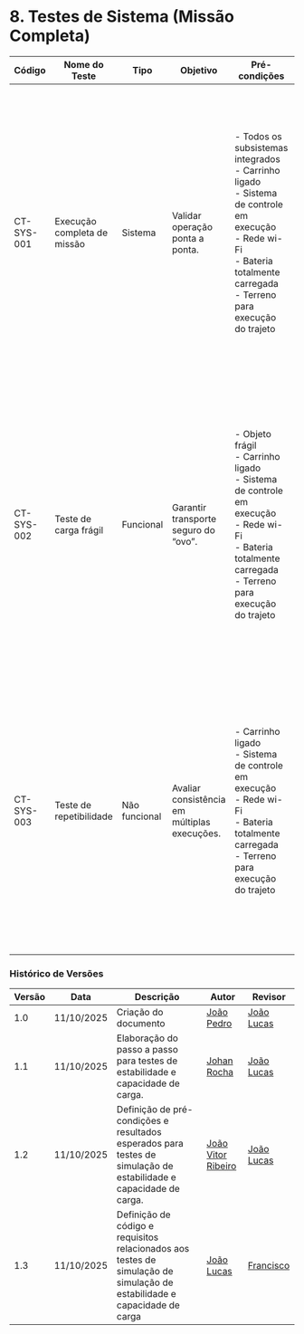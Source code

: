 # 8. Testes de Sistema (Missão Completa)

| Código | Nome do Teste               | Tipo          | Objetivo                                     | Pré-condições | Procedimento                                                                                                                                                                                                                                                                                                             | Resultado Esperado | Requisito Relacionado |
| ------ | --------------------------- | ------------- | -------------------------------------------- | ------------- | ------------------------------------------------------------------------------------------------------------------------------------------------------------------------------------------------------------------------------------------------------------------------------------------------------------------------ | ------------------ | --------------------- |
|    CT-SYS-001    | Execução completa de missão | Sistema       | Validar operação ponta a ponta.              |   - Todos os subsistemas integrados<br> - Carrinho ligado<br> - Sistema de controle em execução<br>- Rede wi-Fi<br> - Bateria totalmente carregada<br> - Terreno para execução do trajeto            | 1\. Definir um ponto de partida (A) e um ponto de entrega (B).<br>2\. Enviar uma missão completa via interface: ir de A para B, acionar o servomotor para depositar a carga, e retornar para A.<br>3\. Acompanhar toda a execução física.<br>4\. Ao final, gerar e analisar o relatório da missão.                       |        - Carrinho percorreu o trajeto estabelecido<br> - A carga foi depositada no recipiente sem danos<br> - O relatório foi gerado e disponibilizado ao operador com base nos dados de trajeto estabelecido e executado            |             RF-1.1, RF-1.2, RF-1.3, RF-2.1, RF-3.1, RF-3.2, RF-4.1, RF-4.2, RF-5.1, RF-5.2, RF-6.1, RF-6.2, RF-7.1, RF-8.1, RF-8.2          |
|    CT-SYS-002    | Teste de carga frágil       | Funcional     | Garantir transporte seguro do “ovo”.         | - Objeto frágil<br> - Carrinho ligado<br> - Sistema de controle em execução<br>- Rede wi-Fi<br> - Bateria totalmente carregada<br> - Terreno para execução do trajeto              | 1\. Colocar um objeto frágil (ex: um ovo cru) no compartimento de carga.<br>2\. Executar a mesma missão do teste SYS-01.<br>3\. Observar a suavidade dos movimentos do carrinho, especialmente em acelerações, frenagens e curvas.<br>4\. Ao final da missão, inspecionar o objeto em busca de qualquer dano.            |   - Carrinho percorreu o trajeto estabelecido<br> - A carga foi depositada no recipiente sem ser danificada                  |           RF-3.1, RF-3.3, RF-12.1, RF-14.2, RF-14.3            |
|     CT-SYS-003   | Teste de repetibilidade     | Não funcional | Avaliar consistência em múltiplas execuções. | - Carrinho ligado<br> - Sistema de controle em execução<br>- Rede wi-Fi<br> - Bateria totalmente carregada<br> - Terreno para execução do trajeto             | 1\. Executar a missão completa do teste SYS-01.<br>2\. Ao final, registrar a posição final do carrinho a partir dos dados do relatório.<br>3\. Reposicionar o carrinho exatamente no ponto de partida.<br>4\. Repetir os passos 1 a 3 por um total de 5 vezes.<br>5\. Comparar as posições finais de todas as execuções. |       - Carrinho percorreu o trajeto estabelecido em todas as iterações<br> - A carga foi depositada no recipiente sem danos em todas as iterações<br> - O relatório foi gerado e disponibilizado ao operador com base nos dados de trajeto estabelecido e executado em todas as iterações            |           RF-2.1, RF-4.1, RF-4.2, RF-10.1, RF-10.2, RF-14.3, RNF-2.1            |





### Histórico de Versões

| Versão | Data       | Descrição                                      | Autor               | Revisor            |
|--------|------------|------------------------------------------------|---------------------|--------------------|
| 1.0    | 11/10/2025 | Criação do documento | [João Pedro](https://github.com/JoaoPedrooSS)          |  [João Lucas](https://github.com/jlucasiqueira)  |
| 1.1    | 11/10/2025 | Elaboração do passo a passo para testes de estabilidade e capacidade de carga. | [Johan Rocha](https://github.com/johan-rocha)          |  [João Lucas](https://github.com/jlucasiqueira)  |
| 1.2    | 11/10/2025 | Definição de pré-condições e resultados esperados para testes de simulação de estabilidade e capacidade de carga. | [João Vitor Ribeiro](https://github.com/Joa0V)          |  [João Lucas](https://github.com/jlucasiqueira)  |
| 1.3    | 11/10/2025 | Definição de código e requisitos relacionados aos testes de simulação de simulação de estabilidade e capacidade de carga       | [João Lucas](https://github.com/jlucasiqueira) | [Francisco](https://github.com/francisco1penha) |
